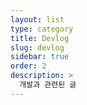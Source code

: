 ```yaml
---
layout: list
type: category
title: Devlog
slug: devlog
sidebar: true
order: 2
description: >
  개발과 관련된 글
---
```

